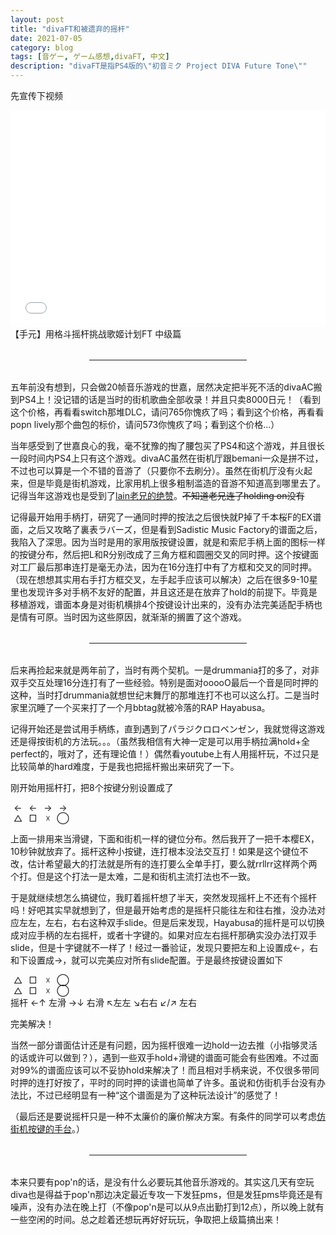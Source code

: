 ```yaml
---
layout: post
title: "divaFT和被遗弃的摇杆"
date: 2021-07-05
category: blog
tags: [音ゲー, ゲーム感想,divaFT, 中文]
description: "divaFT是指PS4版的\"初音ミク Project DIVA Future Tone\""
---
```


先宣传下视频

<iframe style="width: 100%; aspect-ratio: 16/11;" src="//player.bilibili.com/player.html?aid=846403804&bvid=BV1u54y1p77f&cid=363954032&page=1" scrolling="no" border="0" frameborder="no" framespacing="0" allowfullscreen="true"> </iframe>
【手元】用格斗摇杆挑战歌姬计划FT 中级篇

<hr style="margin: 32px 25%" />

五年前没有想到，只会做20帧音乐游戏的世嘉，居然决定把半死不活的divaAC搬到PS4上！没记错的话是当时的街机歌曲全部收录！并且只卖8000日元！（看到这个价格，再看看switch那堆DLC，请问765你愧疚了吗；看到这个价格，再看看popn lively那个曲包的标价，请问573你愧疚了吗；看到这个价格...）

当年感受到了世嘉良心的我，毫不犹豫的掏了腰包买了PS4和这个游戏，并且很长一段时间内PS4上只有这个游戏。divaAC虽然在街机厅跟bemani一众是拼不过，不过也可以算是一个不错的音游了（只要你不去刷分）。虽然在街机厅没有火起来，但是毕竟是街机游戏，比家用机上很多粗制滥造的音游不知道高到哪里去了。记得当年这游戏也是受到了[lain老兄的绝赞](https://djlain.com/2016/06/24/6448/)。~~不知道老兄连了holding on没有~~

记得最开始用手柄打，研究了一通同时押的按法之后很快就P掉了千本桜F的EX谱面，之后又攻略了裏表ラバーズ，但是看到Sadistic Music Factory的谱面之后，我陷入了深思。因为当时是用的家用版按键设置，就是和索尼手柄上面的图标一样的按键分布，然后把L和R分别改成了三角方框和圆圈交叉的同时押。这个按键面对工厂最后那串连打是毫无办法，因为在16分连打中有了方框和交叉的同时押。（现在想想其实用右手打方框交叉，左手起手应该可以解决）之后在很多9-10星里也发现许多对手柄不友好的配置，并且这还是在放弃了hold的前提下。毕竟是移植游戏，谱面本身是对街机横排4个按键设计出来的，没有办法完美适配手柄也是情有可原。当时因为这些原因，就渐渐的搁置了这个游戏。

<hr style="margin: 32px 25%" />

后来再捡起来就是两年前了，当时有两个契机。一是drummania打的多了，对非双手交互处理16分连打有了一些经验。特别是面对ooooO最后一个音是同时押的这种，当时打drummania就想世纪末舞厅的那堆连打不也可以这么打。二是当时家里沉睡了一个买来打了一个月bbtag就被冷落的RAP Hayabusa。

记得开始还是尝试用手柄练，直到遇到了パラジクロロベンゼン，我就觉得这游戏还是得按街机的方法玩。。。（虽然我相信有大神一定是可以用手柄拉满hold+全perfect的，哦对了，还有理论值！）偶然看youtube上有人用摇杆玩，不过只是比较简单的hard难度，于是我也把摇杆搬出来研究了一下。

刚开始用摇杆打，把8个按键分别设置成了

<div style="display: flex; text-align: center">
  <span style="width: 24px">←</span>
  <span style="width: 24px">←</span>
  <span style="width: 24px">→</span>
  <span style="width: 24px">→</span>
</div>
<div style="display: flex; text-align: center">
  <span style="width: 24px">△</span>
  <span style="width: 24px">□</span>
  <span style="width: 24px">☓</span>
  <span style="width: 24px">◯</span>
</div>

上面一排用来当滑键，下面和街机一样的键位分布。然后我开了一把千本樱EX，10秒钟就放弃了。摇杆这种小按键，连打根本没法交互打！如果是这个键位不改，估计希望最大的打法就是所有的连打要么全单手打，要么就rrllrr这样两个两个打。但是这个打法一是太难，二是和街机主流打法也不一致。

于是就继续想怎么搞键位，我盯着摇杆想了半天，突然发现摇杆上不还有个摇杆吗！好吧其实早就想到了，但是最开始考虑的是摇杆只能往左和往右推，没办法对应左左，左右，右右这种双手slide。但是后来发现，Hayabusa的摇杆是可以切换成对应手柄的左右摇杆，或者十字键的。如果对应左右摇杆那确实没办法打双手slide，但是十字键就不一样了！经过一番验证，发现只要把左和上设置成←，右和下设置成→，就可以完美应对所有slide配置。于是最终按键设置如下

<div style="display: flex; text-align: center">
  <span style="width: 24px">△</span>
  <span style="width: 24px">□</span>
  <span style="width: 24px">☓</span>
  <span style="width: 24px">◯</span>
</div>
<div style="display: flex; text-align: center">
  <span style="width: 24px">△</span>
  <span style="width: 24px">□</span>
  <span style="width: 24px">☓</span>
  <span style="width: 24px">◯</span>
</div>
摇杆 ←↑ 左滑 →↓ 右滑 ↖左左 ↘右右 ↙/↗ 左右 

完美解决！

当然一部分谱面估计还是有问题，因为摇杆很难一边hold一边去推（小指够灵活的话或许可以做到？），遇到一些双手hold+滑键的谱面可能会有些困难。不过面对99%的谱面应该可以不妥协hold来解决了！而且相对手柄来说，不仅很多带同时押的连打好按了，平时的同时押的读谱也简单了许多。虽说和仿街机手台没有办法比，不过已经明显有一种“这个谱面是为了这种玩法设计”的感觉了！

（最后还是要说摇杆只是一种不太廉价的廉价解决方案。有条件的同学可以考虑[仿街机按键的手台](https://www.bilibili.com/video/BV1wi4y1g7Xa)。）

<hr style="margin: 32px 25%" />

本来只要有pop'n的话，是没有什么必要玩其他音乐游戏的。其实这几天有空玩diva也是得益于pop'n那边决定最近专攻一下发狂pms，但是发狂pms毕竟还是有噪声，没有办法在晚上打（不像pop'n是可以从9点出勤打到12点），所以晚上就有一些空闲的时间。总之趁着还想玩再好好玩玩，争取把上级篇搞出来！